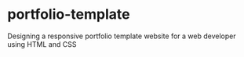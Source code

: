 # portfolio-template
Designing a responsive portfolio template website for a web developer using HTML and CSS
